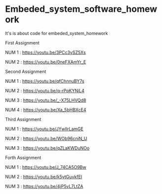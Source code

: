 # Embeded_system_software_homework
It's is about code for embeded_system_homework

First Assignment

NUM 1 : https://youtu.be/3PCc3ySZ5Xs 

NUM 2 : https://youtu.be/0neFXAmYr_E


Second Assignment

NUM 1 : https://youtu.be/qfChnnuBY7s

NUM 2 : https://youtu.be/q-rPpKYNiL4

NUM 3 : https://youtu.be/_-X75LHVQd8

NUM 4 : https://youtu.be/Xa_5bHBXcE4


Third Assignment

NUM 1 : https://youtu.be/JYwlIrLamGE

NUM 2 : https://youtu.be/WOb96cniN_U

NUM 3 : https://youtu.be/qZLaKWDuNOo 


Forth Assignment

NUM 1 : https://youtu.be/J_74CA5O9Bw

NUM 2 : https://youtu.be/k5ytGuvkfEI

NUM 3 : https://youtu.be/4jP5vL7LtZA
